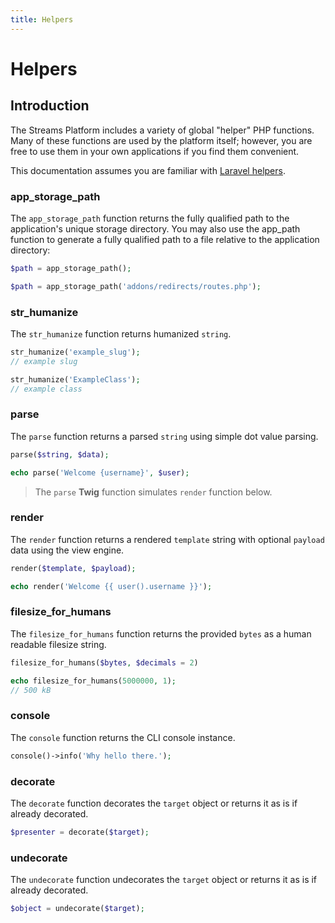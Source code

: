 ```yaml
---
title: Helpers
---
```


# Helpers

<div class="documentation__toc"></div>

## Introduction

The Streams Platform includes a variety of global "helper" PHP functions. Many of these functions are used by the platform itself; however, you are free to use them in your own applications if you find them convenient.

This documentation assumes you are familiar with [Laravel helpers](https://laravel.com/docs/helpers).

### app\_storage\_path

The `app_storage_path` function returns the fully qualified path to the application's unique storage directory. You may also use the app_path function to generate a fully qualified path to a file relative to the application directory:

```php
$path = app_storage_path();

$path = app_storage_path('addons/redirects/routes.php');
```

### str_humanize

The `str_humanize` function returns humanized `string`.

```php
str_humanize('example_slug');
// example slug

str_humanize('ExampleClass');
// example class
```

### parse

The `parse` function returns a parsed `string` using simple dot value parsing.

```php
parse($string, $data);

echo parse('Welcome {username}', $user);
```

> The `parse` **Twig** function simulates `render` function below.

### render

The `render` function returns a rendered `template` string with optional `payload` data using the view engine.

```php
render($template, $payload);

echo render('Welcome {{ user().username }}');
```

### filesize\_for\_humans

The `filesize_for_humans` function returns the provided `bytes` as a human readable filesize string.
 
 ```php
 filesize_for_humans($bytes, $decimals = 2)
 
 echo filesize_for_humans(5000000, 1);
 // 500 kB
 ```

### console

The `console` function returns the CLI console instance.
 
 ```php
 console()->info('Why hello there.');
 ```

### decorate

The `decorate` function decorates the `target` object or returns it as is if already decorated.
 
 ```php
 $presenter = decorate($target);
 ```

### undecorate

The `undecorate` function undecorates the `target` object or returns it as is if already decorated.
 
 ```php
 $object = undecorate($target);
 ```
